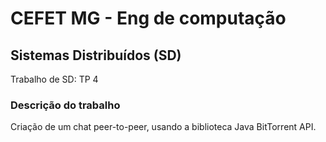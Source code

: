 # CEFET MG - Eng de computação
## Sistemas Distribuídos (SD)
Trabalho de SD: TP 4

### Descrição do trabalho

Criação de um chat peer-to-peer, usando a biblioteca Java BitTorrent API.

